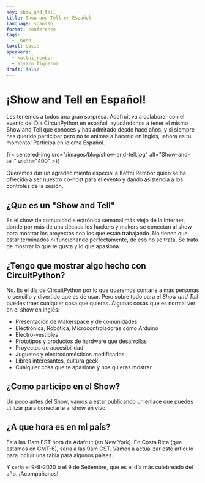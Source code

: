```yaml
---
key: show_and_tell
title: Show and Tell en Español
language: spanish
format: conference
tags:
  - _none
level: basic
speakers:
  - kattni_rembor
  - alvaro_figueroa
draft: false
---
```

# ¡Show and Tell en Español!

Les tenemos a todos una gran sorpresa. Adafruit va a colaborar con el evento del Día CircuitPython en español, ayudándonos a tener el mismo Show and Tell que conoces y has admirado desde hace años, y si siempre has querido participar pero no te animas a hacerlo en Inglés, ¡ahora es tu momento! Participa en idioma Español.

{{< centered-img src="/images/blog/show-and-tell.jpg" alt="Show-and-tell" width="400" >}}

Queremos dar un agradecimiento especial a Kattni Rembor quién se ha ofrecido a ser nuestro co-host para el evento y dando asistencia a los controles de la sesión.

## ¿Que es un "Show and Tell"

Es el show de comunidad electrónica semanal más viejo de la Internet, donde por más de una década los hackers y makers se conectan al show para mostrar los proyectos con los que están trabajando. No tienen que estar terminados ni funcionando perfectamente, de eso no se trata. Se trata de mostrar lo que te gusta y lo que apasiona.

## ¿Tengo que mostrar algo hecho con CircuitPython?

No. Es el día de CircuitPython por lo que queremos contarle a más personas lo sencillo y divertido que es de usar. Pero sobre todo para el *Show and Tell* puedes traer cualquier cosa que quieras. Algunas cosas que es normal ver en el show en inglés:

* Presentación de Makerspace y de comunidades
* Electrónica, Robótica, Microcontroladoras como Arduino
* Electro-vestibles
* Prototipos y productos de hardware que desarrollas
* Proyectos de accesibilidad
* Juguetes y electrodomésticos modificados
* Libros interesantes, cultura geek
* Cualquier cosa que te apasione y nos quieras mostrar

## ¿Como participo en el Show?

Un poco antes del Show, vamos a estar publicando un enlace que puedes utilizar para conectarte al show en vivo.

## ¿A que hora es en mi país?

Es a las 11am EST hora de Adafruit (en New York). En Costa Rica (que estamos en GMT-6), sería a las 9am CST. Vamos a actualizar este artículo para incluír una tabla para algunos países.

Y sería el 9-9-2020 o el 9 de Setiembre, que es el día más culebreado del año. ¡Acompáñanos!
